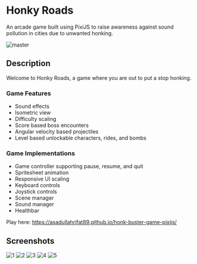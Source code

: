 # Honky Roads
An arcade game built using PixiJS to raise awareness against sound pollution in cities due to unwanted honking.

![master](https://github.com/asadullahrifat89/honk-buster-game-pixijs/actions/workflows/main.yml/badge.svg)

## Description
Welcome to Honky Roads, a game where you are out to put a stop honking.

### Game Features
- Sound effects
- Isometric view
- Difficulty scaling
- Score based boss encounters
- Angular velocity based projectiles
- Level based unlockable characters, rides, and bombs

### Game Implementations
- Game controller supporting pause, resume, and quit
- Spritesheet animation
- Responsive UI scaling
- Keyboard controls
- Joystick controls
- Scene manager
- Sound manager
- Healthbar

Play here: https://asadullahrifat89.github.io/honk-buster-game-pixijs/

## Screenshots

![1](https://github.com/asadullahrifat89/honk-buster-game-pixijs/assets/25480176/ed6c30ec-63fd-4abf-9676-6a684f55b6b5)
![2](https://github.com/asadullahrifat89/honk-buster-game-pixijs/assets/25480176/004c4030-2a59-4fe1-9fac-81184d6f892f)
![3](https://github.com/asadullahrifat89/honk-buster-game-pixijs/assets/25480176/dbff82fb-9b5d-4fd3-b836-20511ecc4dbc)
![4](https://github.com/asadullahrifat89/honk-buster-game-pixijs/assets/25480176/cfe5a816-f8e3-4ef9-99ed-b3274f73ae1c)
![5](https://github.com/asadullahrifat89/honk-buster-game-pixijs/assets/25480176/d28ee954-9004-4b4d-9095-f9d427e1fdd4)
